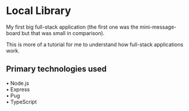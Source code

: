 # Local Library

My first big full-stack application (the first one was the mini-message-board but that was small in comparison).

This is more of a tutorial for me to understand how full-stack applications work.

## Primary technologies used

• Node.js
<br>
• Express
<br>
• Pug
<br>
• TypeScript
